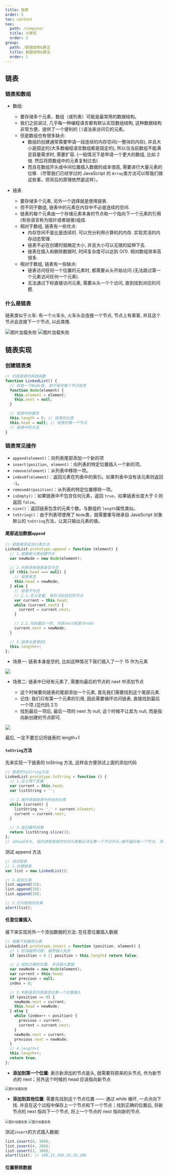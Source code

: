 ```yaml
---
title: 链表
order: 5
toc: content
nav:
  path: /computer
  title: 计算机
  order: 3
group:
  path: /数据结构&算法
  title: 数据结构&算法
  order: 1
---
```


## 链表

### 链表和数组

- 数组:

  - 要存储多个元素，数组（或列表）可能是最常用的数据结构。
  - 我们之前说过, 几乎每一种编程语言都有默认实现数组结构, 这种数据结构非常方便，提供了一个便利的 `[]`语法来访问它的元素。
  - 但是数组也有很多缺点:
    - 数组的创建通常需要申请一段连续的内存空间(一整块的内存), 并且大小是固定的(大多数编程语言数组都是固定的), 所以当当前数组不能满足容量需求时, 需要扩容. (一般情况下是申请一个更大的数组, 比如 2 倍. 然后将原数组中的元素复制过去)
    - 而且在数组开头或中间位置插入数据的成本很高, 需要进行大量元素的位移.（尽管我们已经学过的 JavaScript 的 `Array`类方法可以帮我们做这些事，但背后的原理依然是这样）。

- 链表

  - 要存储多个元素, 另外一个选择就是使用链表.
  - 但不同于数组, 链表中的元素在内存中不必是连续的空间.
  - 链表的每个元素由一个存储元素本身的节点和一个指向下一个元素的引用(有些语言称为指针或者链接)组成.
  - 相对于数组, 链表有一些优点:
    - 内存空间不是比是连续的. 可以充分利用计算机的内存. 实现灵活的内存动态管理.
    - 链表不必在创建时就确定大小, 并且大小可以无限的延伸下去.
    - 链表在插入和删除数据时, 时间复杂度可以达到 O(1). 相对数组效率高很多.
  - 相对于数组, 链表有一些缺点:
    - 链表访问任何一个位置的元素时, 都需要从头开始访问.(无法跳过第一个元素访问任何一个元素).
    - 无法通过下标直接访问元素, 需要从头一个个访问, 直到找到对应的问题.

### 什么是链表

链表类似于火车: 有一个火车头, 火车头会连接一个节点, 节点上有乘客, 并且这个节点会连接下一个节点, 以此类推.

<img src="./assets/链表.webp" alt="图片加载失败" style="zoom: 100%;"  />

<img src="./assets/链表1.webp" alt="图片加载失败" style="zoom: 100%;"  />

## 链表实现

### 创建链表类

```js
// 封装链表的构造函数
function LinkedList() {
  // 封装一个Node类, 用于保存每个节点信息
  function Node(element) {
    this.element = element;
    this.next = null;
  }

  // 链表中的属性
  this.length = 0; // 链表的长度
  this.head = null; // 链表的第一个节点
  // 链表中的方法
}
```

### 链表常见操作

- `append(element)`：向列表尾部添加一个新的项
- `insert(position, element)`：向列表的特定位置插入一个新的项。
- `remove(element)`：从列表中移除一项。
- `indexOf(element)`：返回元素在列表中的索引。如果列表中没有该元素则返回 `-1`。
- `removeAt(position)`：从列表的特定位置移除一项。
- `isEmpty()`：如果链表中不包含任何元素，返回 `true`，如果链表长度大于 0 则返回 `false`。
- `size()`：返回链表包含的元素个数。与数组的 `length`属性类似。
- `toString()`：由于列表项使用了 `Node`类，就需要重写继承自 JavaScript 对象默认的 `toString`方法，让其只输出元素的值。

#### 尾部追加数据`append`

```js
// 链表尾部追加元素方法
LinkedList.prototype.append = function (element) {
  // 1.根据新元素创建节点
  var newNode = new Node(element);

  // 2.判断原来链表是否为空
  if (this.head === null) {
    // 链表尾空
    this.head = newNode;
  } else {
    // 链表不为空
    // 2.1.定义变量, 保存当前找到的节点
    var current = this.head;
    while (current.next) {
      current = current.next;
    }

    // 2.2.找到最后一项, 将其next赋值为node
    current.next = newNode;
  }

  // 3.链表长度增加1
  this.length++;
};
```

- 场景一: 链表本身是空的, 比如这种情况下我们插入了一个 15 作为元素

<img src="./assets/1102036-379df36cd02a31dc.webp" />

- 场景二: 链表中已经有元素了, 需要向最后的节点的 next 中添加节点

  - 这个时候要向链表的尾部添加一个元素, 首先我们需要找到这个尾部元素.
  - 记住: 我们只有第一个元素的引用, 因此需要循环访问链表, 直接找到最后一个项.(见代码 2.1)
  - 找到最后一项后, 最后一项的 next 为 null, 这个时候不让其为 null, 而是指向新创建的节点即可.

<img src="./assets/1102036-632feb2d5e61f3f6.webp" />

最后, 一定不要忘记将链表的 length+1

#### `toString`方法

先来实现一下链表的 toString 方法, 这样会方便测试上面的添加代码

```js
// 链表的toString方法
LinkedList.prototype.toString = function () {
  // 1.定义两个变量
  var current = this.head;
  var listString = '';

  // 2.循环获取链表中所有的元素
  while (current) {
    listString += ',' + current.element;
    current = current.next;
  }

  // 3.返回最终结果
  return listString.slice(1);
};
// 从head开头, 因为获取链表的任何元素都必须从第一个节点开头;循环遍历每一个节点, 并且取出其中的element, 拼接成字符串
```

测试 append 方法

```js
// 测试链表
// 1.创建链表
var list = new LinkedList();

// 2.追加元素
list.append(15);
list.append(10);
list.append(20);

// 3.打印链表的结果
alert(list);
```

#### 任意位置插入

接下来实现另外一个添加数据的方法: 在任意位置插入数据

```js
// 根据下标删除元素
LinkedList.prototype.insert = function (position, element) {
  // 1.检测越界问题: 越界插入失败
  if (position < 0 || position > this.length) return false;

  // 2.找到正确的位置, 并且插入数据
  var newNode = new Node(element);
  var current = this.head;
  var previous = null;
  index = 0;

  // 3.判断是否列表是否在第一个位置插入
  if (position == 0) {
    newNode.next = current;
    this.head = newNode;
  } else {
    while (index++ < position) {
      previous = current;
      current = current.next;
    }
    newNode.next = current;
    previous.next = newNode;
  }
  // 4.length+1
  this.length++;
  return true;
};
```

- **添加到第一个位置**: 表示新添加的节点是头, 就需要将原来的头节点, 作为新节点的 next；另外这个时候的 head 应该指向新节点

<img src="./assets/链表-添加到第一个节点.webp" alt="图片加载失败" style="zoom: 70%;" />

- **添加到其他位置**: 需要先找到这个节点位置 —— 通过 while 循环, 一点点向下找. 并且在这个过程中保存上一个节点和下一个节点；找到正确的位置后, 将新节点的 next 指向下一个节点, 将上一个节点的 next 指向新的节点.

<img src="./assets/链表-添加到其他位置1.webp" alt="图片加载失败" style="zoom: 70%;" />

<img src="./assets/链表-添加到其他位置2.webp" alt="图片加载失败" style="zoom: 70%;" />

测试`insert`的方式插入数据:

```js
list.insert(0, 100);
list.insert(4, 200);
list.insert(2, 300);
alert(list); // 100,15,300,10,20,200
```

#### 位置移除数据
